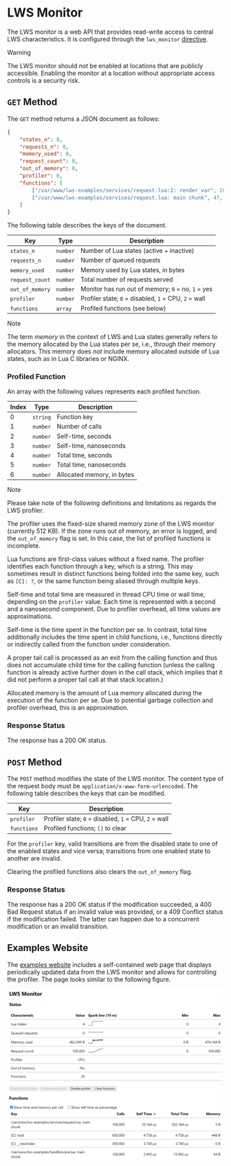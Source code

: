 # LWS Monitor

The LWS monitor is a web API that provides read-write access to central LWS characteristics. It
is configured through the `lws_monitor` [directive](Directives.md).

> [!WARNING]
> The LWS monitor should *not* be enabled at locations that are publicly accessible. Enabling
> the monitor at a location without appropriate access controls is a security risk.


## `GET` Method

The `GET` method returns a JSON document as follows:

```json
{
	"states_n": 0,
	"requests_n": 0,
	"memory_used": 0,
	"request_count": 0,
	"out_of_memory": 0,
	"profiler": 0,
	"functions": [
		["/var/www/lws-examples/services/request.lua:2: render_var", 282, 0, 774532, 0, 4464414, 15980],
		["/var/www/lws-examples/services/request.lua: main chunk", 47, 0, 1186461, 0, 11546675, 1880]
	]
}
```

The following table describes the keys of the document.

| Key | Type | Description |
| --- | --- | --- |
| `states_n` | `number` | Number of Lua states (active + inactive) |
| `requests_n` | `number` | Number of queued requests |
| `memory_used` | `number` | Memory used by Lua states, in bytes |
| `request_count` | `number` | Total number of requests served |
| `out_of_memory` | `number` | Monitor has run out of memory; `0` = no, `1` = yes |
| `profiler` | `number` | Profiler state; `0` = disabled, `1` = CPU, `2` = wall |
| `functions` | `array` | Profiled functions (see below) |

> [!NOTE]
> The term *memory* in the context of LWS and Lua states generally refers to the memory allocated
> by the Lua states per se, i.e., through their memory allocators. This memory does *not* include
> memory allocated outside of Lua states, such as in Lua C libraries or NGINX.


### Profiled Function

An array with the following values represents each profiled function.

| Index | Type | Description |
| --- | --- | --- |
| 0 | `string` | Function key |
| 1 | `number` | Number of calls |
| 2 | `number` | Self-time, seconds |
| 3 | `number` | Self-time, nanoseconds |
| 4 | `number` | Total time, seconds |
| 5 | `number` | Total time, nanoseconds |
| 6 | `number` | Allocated memory, in bytes |

> [!NOTE]
> Please take note of the following definitions and limitations as regards the LWS profiler.

The profiler uses the fixed-size shared memory zone of the LWS monitor (currently 512 KB). If the
zone runs out of memory, an error is logged, and the `out_of_memory` flag is set. In this case,
the list of profiled functions is incomplete.

Lua functions are first-class values without a fixed name. The profiler identifies each function
through a key, which is a string. This may sometimes result in distinct functions being folded
into the same key, such as `[C]: ?`, or the same function being aliased through multiple keys.

Self-time and total time are measured in thread CPU time or wall time, depending on the
`profiler` value. Each time is represented with a second and a nanosecond component. Due to
profiler overhead, all time values are approximations.

Self-time is the time spent in the function per se. In contrast, total time additionally includes
the time spent in child functions, i.e., functions directly or indirectly called from the function
under consideration.

A proper tail call is processed as an exit from the calling function and thus does not accumulate
child time for the calling function (unless the calling function is already active further down in
the call stack, which implies that it did not perform a proper tail call at that stack location.)

Allocated memory is the amount of Lua memory allocated during the execution of the function per
se. Due to potential garbage collection and profiler overhead, this is an approximation.


### Response Status

The response has a 200 OK status.


## `POST` Method

The `POST` method modifies the state of the LWS monitor. The content type of the request body
must be `application/x-www-form-urlencoded`. The following table describes the keys that can be
modified.

| Key | Description |
| --- | --- |
| `profiler` | Profiler state; `0` = disabled, `1` = CPU, `2` = wall |
| `functions` | Profiled functions; `[]` to clear |

For the `profiler` key, valid transitions are from the disabled state to one of the enabled
states and vice versa; transitions from one enabled state to another are invalid.

Clearing the profiled functions also clears the `out_of_memory` flag.


### Response Status

The response has a 200 OK status if the modification succeeded, a 400 Bad Request status if an
invalid value was provided, or a 409 Conflict status if the modification failed. The latter can
happen due to a concurrent modification or an invalid transition.


## Examples Website

The [examples website](GettingStarted.md) includes a self-contained web page that displays
periodically updated data from the LWS monitor and allows for controlling the profiler. The page
looks similar to the following figure.

![Monitor web page](images/Monitor.png)
